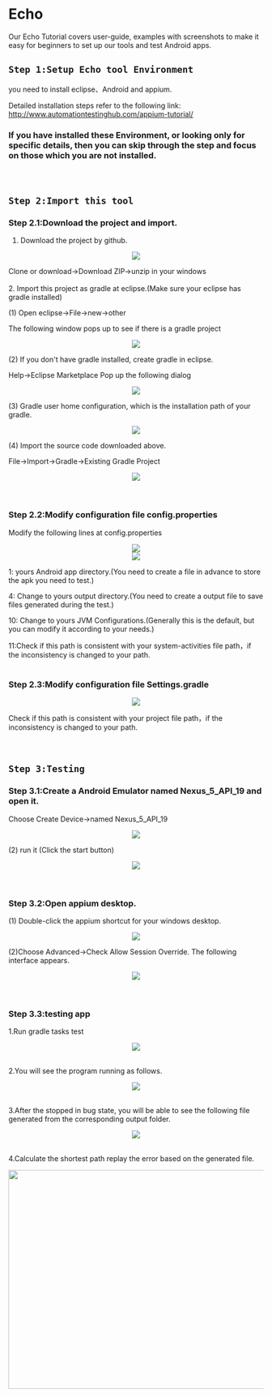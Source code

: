 # Echo

Our Echo Tutorial covers user-guide, examples with screenshots to make it easy for beginners to set up our tools and test Android apps.

## `Step 1:Setup Echo tool Environment`
you need to install eclipse、Android and appium.<br>

Detailed installation steps refer to the following link: http://www.automationtestinghub.com/appium-tutorial/
### If you have installed these Environment, or looking only for specific details, then you can skip through the step and focus on those which you are not installed.<br><br><br>

## `Step 2:Import this tool`

### Step 2.1:Download the project and import.<br>
1. Download the project by github.<br>

<div align=center><img src="https://github.com/zmqgeek/Echo/blob/master/img/5.png"/></div>

Clone or download->Download ZIP->unzip in your windows<br>
<br>
2. Import this project as gradle at eclipse.(Make sure your eclipse has gradle installed)<br>

(1) Open eclipse->File->new->other<br>

The following window pops up to see if there is a gradle project<br>

<div align=center><img src="https://github.com/zmqgeek/Echo/blob/master/img/6.png"/></div>

(2) If you don't have gradle installed, create gradle in eclipse.<br>

Help->Eclipse Marketplace    Pop up the following dialog<br>

<div align=center><img src="https://github.com/zmqgeek/Echo/blob/master/img/7.png"/></div>

(3) Gradle user home configuration, which is the installation path of your gradle.<br>

<div align=center><img src="https://github.com/zmqgeek/Echo/blob/master/img/8.png"/></div>

(4) Import the source code downloaded above.<br>

File->Import->Gradle->Existing Gradle Project<br>

<div align=center><img src="https://github.com/zmqgeek/Echo/blob/master/img/9.png"/></div><br><br>

### Step 2.2:Modify configuration file config.properties
Modify the following lines at config.properties

<div align=center><img src="https://github.com/zmqgeek/Echo/blob/master/img/1.png"/></div>
<div align=center><img src="https://github.com/zmqgeek/Echo/blob/master/img/2.png"/></div>

1: yours Android app directory.(You need to create a file in advance to store the apk you need to test.)<br>

4: Change to yours output directory.(You need to create a output file to save files generated during the test.)<br>

10: Change to yours JVM Configurations.(Generally this is the default, but you can modify it according to your needs.)<br>

11:Check if this path is consistent with your system-activities file path，if the inconsistency is changed to your path.<br><br>

### Step 2.3:Modify configuration file Settings.gradle<br>
<div align=center><img src="https://github.com/zmqgeek/Echo/blob/master/img/%E5%9B%BE%E7%89%873.png"/></div>

Check if this path is consistent with your project file path，if the inconsistency is changed to your path.<br><br><br>

## `Step 3:Testing`

### Step 3.1:Create a Android Emulator named Nexus_5_API_19 and open it.<br>
Choose Create Device->named Nexus_5_API_19<br>

<div align=center><img src="https://github.com/zmqgeek/Echo/blob/master/img/10.png"/></div>

(2) run it (Click the start button)

<div align=center><img src="https://github.com/zmqgeek/Echo/blob/master/img/11.png"/></div><br><br>

### Step 3.2:Open appium desktop. 
(1) Double-click the appium shortcut for your windows desktop.<br>

<div align=center><img src="https://github.com/zmqgeek/Echo/blob/master/img/12.png"/></div>

(2)Choose Advanced->Check Allow Session Override. The following interface appears.<br>

<div align=center><img src="https://github.com/zmqgeek/Echo/blob/master/img/13.png"/></div><br><br>

### Step 3.3:testing app

1.Run gradle tasks test

<div align=center><img src="https://github.com/zmqgeek/Echo/blob/master/img/%E5%9B%BE%E7%89%874.png"/></div><br>

2.You will see the program running as follows.<br>

<div align=center><img src="https://github.com/zmqgeek/Echo/blob/master/img/14.png"/></div><br>

3.After the stopped in bug state, you will be able to see the following file generated from the corresponding output folder.<br>

<div align=center><img src="https://github.com/zmqgeek/Echo/blob/master/img/15.png"/></div><br>

4.Calculate the shortest path replay the error based on the generated file.<br>

<div align=center><img width="600" height="432" src="https://github.com/zmqgeek/Echo/blob/master/img/16.png"/></div><br>
